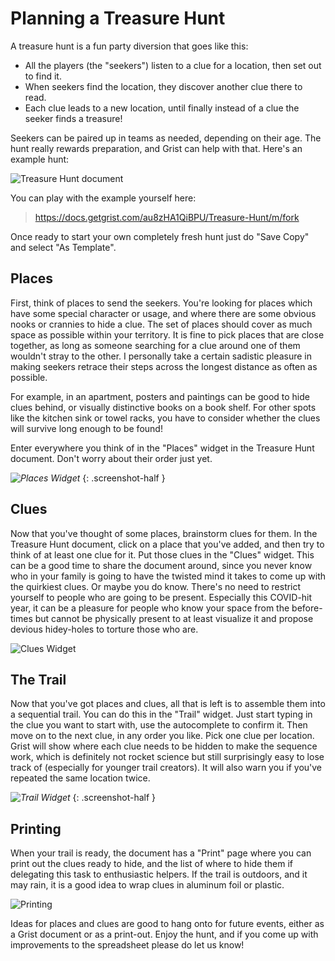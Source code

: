 # Planning a Treasure Hunt

A treasure hunt is a fun party diversion that goes like this:

 * All the players (the "seekers") listen to a clue for a location, then
   set out to find it.
 * When seekers find the location, they discover another clue there to read.
 * Each clue leads to a new location, until finally instead of a clue the seeker
   finds a treasure!

Seekers can be paired up in teams as needed, depending on their age.
The hunt really rewards preparation, and Grist can help with that.
Here's an example hunt:

![Treasure Hunt document](/examples/images/2020-11-treasure-hunt/hunt.png)

You can play with the example yourself here:

> <https://docs.getgrist.com/au8zHA1QiBPU/Treasure-Hunt/m/fork>

Once ready to start your own completely fresh hunt just do "Save Copy"
and select "As Template".

## Places

First, think of places to send the seekers.
You're looking for places which have some special character or usage,
and where there are some obvious nooks or crannies to hide a clue.
The set of places should cover as much space as possible within your
territory.  It is fine to pick places that are close together,
as long as someone searching for a clue around one of them wouldn't
stray to the other.  I personally take a certain sadistic pleasure in
making seekers retrace their steps across the longest distance as often
as possible.

For example, in an apartment, posters and paintings can be good to hide
clues behind, or visually distinctive books on a book shelf.  For other
spots like the kitchen sink or towel racks, you have to consider whether
the clues will survive long enough to be found!

Enter everywhere you think of in the "Places" widget in the Treasure Hunt document.
Don't worry about their order just yet.

*![Places Widget](/examples/images/2020-11-treasure-hunt/places.png)*
{: .screenshot-half }

## Clues

Now that you've thought of some places, brainstorm clues for
them.  In the Treasure Hunt document, click on a place that you've
added, and then try to think of at least one clue for it.  Put those
clues in the "Clues" widget.  This can be a good time to share the
document around, since you never know who in your family is going to
have the twisted mind it takes to come up with the quirkiest clues.
Or maybe you do know.  There's no need to restrict yourself to people
who are going to be present.  Especially this COVID-hit year, it can
be a pleasure for people who know your space from the before-times
but cannot be physically present to at least visualize it and propose devious
hidey-holes to torture those who are.

![Clues Widget](/examples/images/2020-11-treasure-hunt/clues.png)

## The Trail

Now that you've got places and clues, all that is left is to assemble
them into a sequential trail.  You can do this in the "Trail" widget.
Just start typing in the clue you want to start with, use the
autocomplete to confirm it.  Then move on to the next clue, in any
order you like.  Pick one clue per location.  Grist will show where
each clue needs to be hidden to make the sequence work, which is
definitely not rocket science but still surprisingly easy to lose
track of (especially for younger trail creators).  It will also warn
you if you've repeated the same location twice.

*![Trail Widget](/examples/images/2020-11-treasure-hunt/trail.png)*
{: .screenshot-half }

## Printing

When your trail is ready, the document has a "Print" page where you
can print out the clues ready to hide, and the list of where to hide
them if delegating this task to enthusiastic helpers.  If the trail
is outdoors, and it may rain, it is a good idea to wrap clues in
aluminum foil or plastic.

![Printing](/examples/images/2020-11-treasure-hunt/print.png)

Ideas for places and clues are good to hang onto for future events,
either as a Grist document or as a print-out.  Enjoy the hunt, and
if you come up with improvements to the spreadsheet please do let us know!
